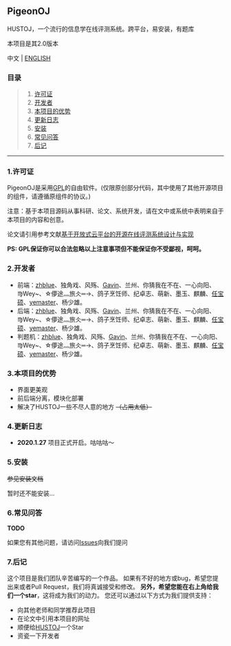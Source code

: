 
## PigeonOJ
HUSTOJ，一个流行的信息学在线评测系统。跨平台，易安装，有题库

本项目是其2.0版本

中文 | [ENGLISH](https://github.com/Pigeon-Developer/pigeon-oj/blob/master/README-en.md)

### 目录

> 1. [许可证](#1许可证)
> 2. [开发者](#2开发者)
> 3. [本项目的优势](#3本项目的优势)
> 4. [更新日志](#4更新日志)
> 5. [安装](#5安装)
> 6. [常见问答](#6常见问答)
> 7. [后记](#7后记)

---

### 1.许可证

PigeonOJ是采用[GPL](https://github.com/Pigeon-Developer/pigeon-oj/blob/master/LICENSE)的自由软件。(仅限原创部分代码，其中使用了其他开源项目的组件，请遵循原组件的协议。)

注意：基于本项目源码从事科研、论文、系统开发，请在文中或系统中表明来自于本项目的内容和创意。

论文请引用参考文献[基于开放式云平台的开源在线评测系统设计与实现](http://kns.cnki.net/KCMS/detail/detail.aspx?dbcode=CJFQ&dbname=CJFD2012&filename=JSJA2012S3088)

**PS: GPL保证你可以合法忽略以上注意事项但不能保证你不受鄙视，呵呵。**

### 2.开发者

- 前端：[zhblue](https://github.com/zhblue/)、独角戏、风殇、[Gavin](https://github.com/gavincc)、兰州、你猜我在不在、一心向阳、♍Wey~、☆儚途灬旅仌═→、鸽子烹饪师、纪卓志、萌新、墨玉、麒麟、[任宝硕](https://github.com/RenBaoshuo)、[yemaster](https://github.com/yemaster)、杨少雄。
- 后端：[zhblue](https://github.com/zhblue/)、独角戏、风殇、[Gavin](https://github.com/gavincc)、兰州、你猜我在不在、一心向阳、♍Wey~、☆儚途灬旅仌═→、鸽子烹饪师、纪卓志、萌新、墨玉、麒麟、[任宝硕](https://github.com/RenBaoshuo)、[yemaster](https://github.com/yemaster)、杨少雄。
- 判题机：[zhblue](https://github.com/zhblue/)、独角戏、风殇、[Gavin](https://github.com/gavincc)、兰州、你猜我在不在、一心向阳、♍Wey~、☆儚途灬旅仌═→、鸽子烹饪师、纪卓志、萌新、墨玉、麒麟、[任宝硕](https://github.com/RenBaoshuo)、[yemaster](https://github.com/yemaster)、杨少雄。
### 3.本项目的优势

- 界面更美观
- 前后端分离，模块化部署
- 解决了HUSTOJ一些不尽人意的地方 ~~（占用太低）~~ 

### 4.更新日志

- **2020.1.27**  项目正式开启。咕咕咕～

### 5.安装

~~参见安装文档~~

暂时还不能安装...

### 6.常见问答

**TODO**

如果您有其他问题，请访问[Issues](#)向我们提问

### 7.后记

这个项目是我们团队辛苦编写的一个作品。 如果有不好的地方或bug，希望您提出来或者Pull Request，我们将真诚接受和修改。 **另外，希望您能在右上角给我们一个star**，这将成为我们的动力。 您还可以通过以下方式为我们提供支持：
- 向其他老师和同学推荐此项目
- 在论文中引用本项目的网址
- 顺便给[HUSTOJ](https://github.com/zhblue/hustoj)一个Star
- 资瓷一下开发者
